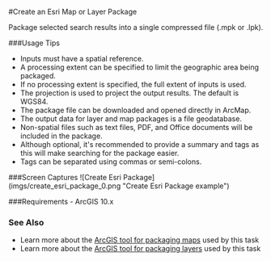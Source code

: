 #Create an Esri Map or Layer Package

Package selected search results into a single compressed file (.mpk or .lpk).

###Usage Tips
  - Inputs must have a spatial reference.
  - A processing extent can be specified to limit the geographic area being packaged.
  - If no processing extent is specified, the full extent of inputs is used.
  - The projection is used to project the output results. The default is WGS84.
  - The package file can be downloaded and opened directly in ArcMap.
  - The output data for layer and map packages is a file geodatabase.
  - Non-spatial files such as text files, PDF, and Office documents will be included in the package.
  - Although optional, it's recommended to provide a summary and tags as this will make searching for the package easier.
  - Tags can be separated using commas or semi-colons.

###Screen Captures
![Create Esri Package] (imgs/create_esri_package_0.png "Create Esri Package example")

###Requirements
    - ArcGIS 10.x

### See Also
[ArcGIS tool for packaging maps]: http://resources.arcgis.com/en/help/main/10.2/#/Package_Map/0017000000q5000000/ "Package Map"
[ArcGIS tool for packaging layers]: http://resources.arcgis.com/en/help/main/10.2/#/Package_Layer/0017000000q4000000/ "Package Layer"
- Learn more about the [ArcGIS tool for packaging maps] used by this task
- Learn more about the [ArcGIS tool for packaging layers] used by this task


[Voyager Search]:http://voyagersearch.com/
[@VoyagerGIS]:https://twitter.com/voyagergis
[github]:https://github.com/voyagersearch/tasks

